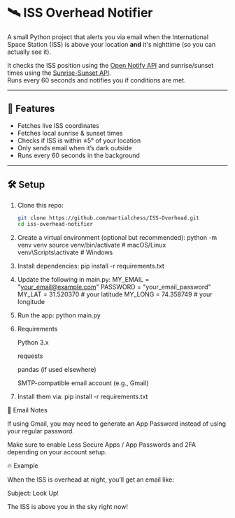 # 🛰️ ISS Overhead Notifier

A small Python project that alerts you via email when the International Space Station (ISS) is above your location **and** it's nighttime (so you can actually see it).  

It checks the ISS position using the [Open Notify API](http://api.open-notify.org/) and sunrise/sunset times using the [Sunrise-Sunset API](https://sunrise-sunset.org/api).  
Runs every 60 seconds and notifies you if conditions are met.

---

## 🚀 Features
- Fetches live ISS coordinates  
- Fetches local sunrise & sunset times  
- Checks if ISS is within ±5° of your location  
- Only sends email when it’s dark outside  
- Runs every 60 seconds in the background  

---

## 🛠️ Setup

1. Clone this repo:
   ```bash
   git clone https://github.com/martialchess/ISS-Overhead.git
   cd iss-overhead-notifier

2. Create a virtual environment (optional but recommended):
   python -m venv venv
   source venv/bin/activate   # macOS/Linux
   venv\Scripts\activate      # Windows

3. Install dependencies:
   pip install -r requirements.txt

4. Update the following in main.py:
   MY_EMAIL = "your_email@example.com"
   PASSWORD = "your_email_password"
   MY_LAT = 31.520370   # your latitude
   MY_LONG = 74.358749  # your longitude

5. Run the app:
   python main.py

6. Requirements

   Python 3.x

   requests

   pandas (if used elsewhere)

   SMTP-compatible email account (e.g., Gmail)

7. Install them via:
   pip install -r requirements.txt

📧 Email Notes

   If using Gmail, you may need to generate an App Password instead of using your regular password.

   Make sure to enable Less Secure Apps / App Passwords and 2FA depending on your account setup.

🔥 Example

   When the ISS is overhead at night, you’ll get an email like:

   Subject: Look Up!

   The ISS is above you in the sky right now!


